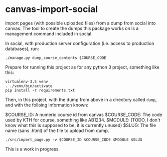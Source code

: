 # canvas-import-social
Import pages (with possible uploaded files) from a dump from social into canvas.
The tool to create the dumps this package works on is a management command included in social.

In social, with production server configuration (i.e. access to production databases), run:

    ./manage.py dump_course_contents $COURSE_CODE

Prepare for running this project as for any python 3 project, something like this:

    virtualenv-3.5 venv
    . ./venv/bin/activate
    pip install -r requirements.txt

Then, in this project, with the dump from above in a directory called
`dump`, and with the folloing information known:

$COURSE_ID: A numeric course id from canvas
$COURSE_CODE: The code used by KTH for course, something like AB1234.
$MODULE: (TODO, I don't know what this is supposed to be, it is currently unused)
$SLUG: The file name (sans .html) of the file to upload from dump.

    ./src/import_page.py -v $COURSE_ID $COURSE_CODE $MODULE $SLUG

This is a work in progress.
